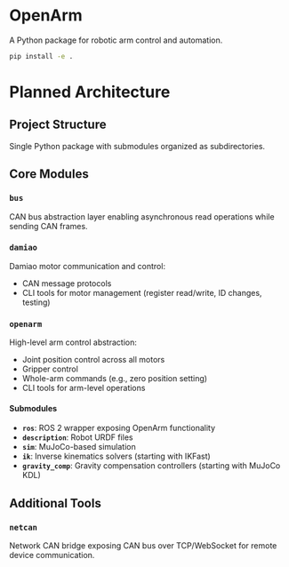 # OpenArm

A Python package for robotic arm control and automation.

```bash
pip install -e .
```

# Planned Architecture

## Project Structure

Single Python package with submodules organized as subdirectories.

## Core Modules

### `bus`

CAN bus abstraction layer enabling asynchronous read operations while sending CAN frames.

### `damiao`

Damiao motor communication and control:

- CAN message protocols
- CLI tools for motor management (register read/write, ID changes, testing)

### `openarm`

High-level arm control abstraction:

- Joint position control across all motors
- Gripper control
- Whole-arm commands (e.g., zero position setting)
- CLI tools for arm-level operations

#### Submodules

- **`ros`**: ROS 2 wrapper exposing OpenArm functionality
- **`description`**: Robot URDF files
- **`sim`**: MuJoCo-based simulation
- **`ik`**: Inverse kinematics solvers (starting with IKFast)
- **`gravity_comp`**: Gravity compensation controllers (starting with MuJoCo KDL)

## Additional Tools

### `netcan`

Network CAN bridge exposing CAN bus over TCP/WebSocket for remote device communication.
